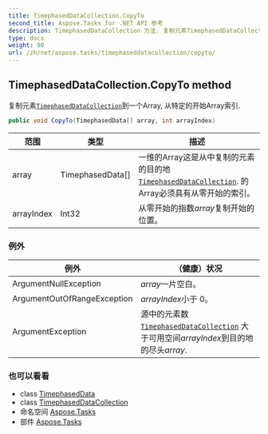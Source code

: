 ```yaml
---
title: TimephasedDataCollection.CopyTo
second_title: Aspose.Tasks for .NET API 参考
description: TimephasedDataCollection 方法. 复制元素TimephasedDataCollection到一个Array 从特定的开始Array索引.
type: docs
weight: 90
url: /zh/net/aspose.tasks/timephaseddatacollection/copyto/
---
```

## TimephasedDataCollection.CopyTo method

复制元素[`TimephasedDataCollection`](../)到一个Array, 从特定的开始Array索引.

```csharp
public void CopyTo(TimephasedData[] array, int arrayIndex)
```

| 范围 | 类型 | 描述 |
| --- | --- | --- |
| array | TimephasedData[] | 一维的Array这是从中复制的元素的目的地[`TimephasedDataCollection`](../). 的Array必须具有从零开始的索引。 |
| arrayIndex | Int32 | 从零开始的指数*array*复制开始的位置。 |

### 例外

| 例外 | （健康）状况 |
| --- | --- |
| ArgumentNullException | *array*一片空白。 |
| ArgumentOutOfRangeException | *arrayIndex*小于 0。 |
| ArgumentException | 源中的元素数[`TimephasedDataCollection`](../) 大于可用空间*arrayIndex*到目的地的尽头*array*. |

### 也可以看看

* class [TimephasedData](../../timephaseddata/)
* class [TimephasedDataCollection](../)
* 命名空间 [Aspose.Tasks](../../timephaseddatacollection/)
* 部件 [Aspose.Tasks](../../../)


